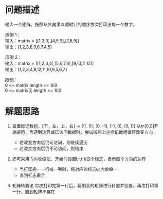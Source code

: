 # 问题描述
输入一个矩阵，按照从外向里以顺时针的顺序依次打印出每一个数字。  

示例 1：  
输入：matrix = [[1,2,3],[4,5,6],[7,8,9]]    
输出：[1,2,3,6,9,8,7,4,5]

示例 2：  
输入：matrix = [[1,2,3,4],[5,6,7,8],[9,10,11,12]]  
输出：[1,2,3,4,8,12,11,10,9,5,6,7]

限制：  
0 <= matrix.length <= 100    
0 <= matrix[i].length <= 100

# 解题思路
1. 设置标记数组，[下，左，上，右] -> [(1, 0), (0, -1), (-1, 0), (0, 1)]
从m[0,0]开始遍历，当遇到边界或已访问数据时，尝试按照上述标记数组循环改变方向：
   * 若改变方向后仍可访问，则继续遍历
   * 若改变方向后仍不可访问，则结束
   
2. 还可采用向内收缩法，开始时设置l,r,t,b四个标志，表示四个方向的边界
    * 当打印完一一行或一列时，将对应的标志向内收缩一
    * 直到标志重合

3. 矩阵转置法
每次打印完第一行后，将剩余的矩阵进行转置并倒置，再次打印第一行，直到矩阵不存在

